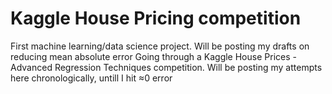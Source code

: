# Kaggle House Pricing competition
First machine learning/data science project. Will be posting my drafts on reducing mean absolute error
Going through a Kaggle House Prices - Advanced Regression Techniques competition. Will be posting my attempts here chronologically, untill I hit ≈0 error
